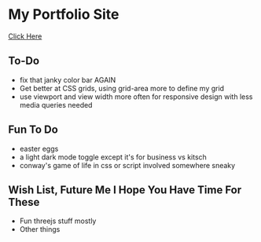 # My Portfolio Site

[Click Here](https://yasmin-a95.github.io/Portfolio/)

## To-Do

- fix that janky color bar AGAIN
- Get better at CSS grids, using grid-area more to define my grid
- use viewport and view width more often for responsive design with less media queries needed

## Fun To Do
- easter eggs
- a light dark mode toggle except it's for business vs kitsch
- conway's game of life in css or script involved somewhere sneaky

## Wish List, Future Me I Hope You Have Time For These
- Fun threejs stuff mostly
- Other things
